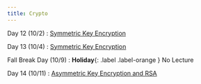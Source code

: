 ```yaml
---
title: Crypto
---
```


Day 12 (10/2)
: [Symmetric Key Encryption](#)

Day 13 (10/4)
: [Symmetric Key Encryption](#)

Fall Break Day (10/9)
: **Holiday**{: .label .label-orange } No Lecture

Day 14 (10/11)
: [Asymmetric Key Encryption and RSA](#)

